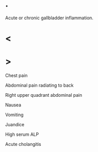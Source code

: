 # .

Acute or chronic gallbladder inflammation.

# <

# >

Chest pain

Abdominal pain radiating to back

Right upper quadrant abdominal pain

Nausea

Vomiting

Juandice

High serum ALP

Acute cholangitis
